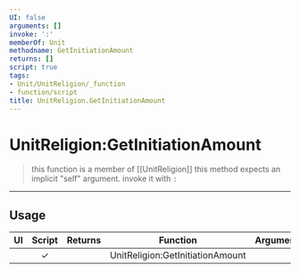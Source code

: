 ```yaml
---
UI: false
arguments: []
invoke: ':'
memberOf: Unit
methodname: GetInitiationAmount
returns: []
script: true
tags:
- Unit/UnitReligion/_function
- function/script
title: UnitReligion.GetInitiationAmount
---
```

# UnitReligion:GetInitiationAmount
> this function is a member of [[UnitReligion]]
> this method expects an implicit "self" argument. invoke it with `:`
-----
## Usage
|  UI | Script | Returns | Function | Arguments |
|:---:|:------:|-------:|:--------:|:---------|
| |✓||UnitReligion:GetInitiationAmount||
